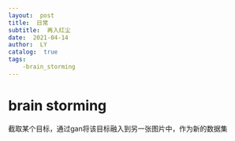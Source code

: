 ```yaml
---
layout:  post
title:  日常
subtitle:  再入红尘
date:  2021-04-14
author:  LY
catalog:  true
tags:
    -brain_storming
---
```




# brain storming

截取某个目标，通过gan将该目标融入到另一张图片中，作为新的数据集

 